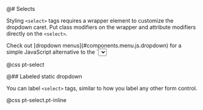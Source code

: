 @# Selects

Styling `<select>` tags requires a wrapper element to customize the dropdown caret. Put class
modifiers on the wrapper and attribute modifiers directly on the `<select>`.

<div class="pt-callout pt-intent-primary pt-icon-info-sign">
    Check out [dropdown menus](#components.menu.js.dropdown) for a simple JavaScript alternative
    to the `<select>` tag.
</div>

@css pt-select

@## Labeled static dropdown

You can label `<select>` tags, similar to how you label any other form control.

@css pt-select.pt-inline

